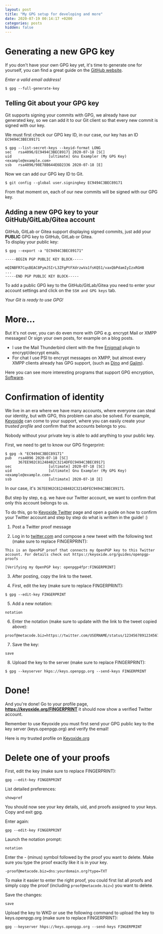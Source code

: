 ```yaml
---
layout: post
title: "My GPG setup for developing and more"
date: 2020-07-19 00:14:17 +0200
categories: posts
hidden: false
---
```


# Generating a new GPG key

If you don't have your own GPG key yet, it's time to generate one for yourself, you can find a great guide on the [GitHub website](https://docs.github.com/en/github/authenticating-to-github/generating-a-new-gpg-key).

_Enter a valid email address!_

```
$ gpg --full-generate-key
```

## Telling Git about your GPG key

Git supports signing your commits with GPG, we already have our generated key, so we can add it to our Git client so that every new commit is signed with our key.

We must first check our GPG key ID, in our case, our key has an ID `EC9494C3BEC89171`

```
$ gpg --list-secret-keys --keyid-format LONG
sec   rsa4096/EC9494C3BEC89171 2020-07-18 [SC]
uid                 [ultimate] Gnu Exampler (My GPG Key) <example@example.com>
ssb   rsa4096/98E78B644E6D2336 2020-07-18 [E]
```

Now we can add our GPG key ID to Git.

```
$ git config --global user.signingkey EC9494C3BEC89171
```

From that moment on, each of our new commits will be signed with our GPG key.

## Adding a new GPG key to your GitHub/GitLab/Gitea account

GitHub, GitLab or Gitea support displaying signed commits, just add your **PUBLIC** GPG key to GitHub, GitLab or Gitea.  
To display your public key:

```
$ gpg --export -a "EC9494C3BEC89171"

-----BEGIN PGP PUBLIC KEY BLOCK-----

mQINBFR7CqsBEAC8PymJ5IrL3ZFgPtFXdrzwVa1fsKQ51/vaxQbPdamIyIzxRGH8
...
-----END PGP PUBLIC KEY BLOCK-----
```

To add a public GPG key to the GitHub/GitLab/Gitea you need to enter your account settings and click on the `SSH and GPG keys` tab.

_Your Git is ready to use GPG!_

# More...

But it's not over, you can do even more with GPG e.g. encrypt Mail or XMPP messages! Or sign your own posts, for example on a blog posts.

- I use the Mail Thunderbird client with the free [Enigmail](https://enigmail.net/) plugin to encrypt/decrypt emails.
- For chat I use PSI to encrypt messages on XMPP, but almost every XMPP clients already has GPG support, (such as [Dino](https://dino.im/) and [Gajim](https://gajim.org/)).

Here you can see more interesting programs that support GPG encryption, [Software](https://www.openpgp.org/software/).

# Confirmation of identity

We live in an era where we have many accounts, where everyone can steal our identity, but with GPG, this problem can also be solved.
For example, [Keyoxide](https://keyoxide.org/) can come to your support, where you can easily create your _trusted profile_ and confirm that the accounts belongs to you. 

Nobody without your private key is able to add anything to your public key.

First, we need to get to know our GPG fingerprint:

```
$ gpg -k "EC9494C3BEC89171"
pub   rsa4096 2020-07-18 [SC]
      367EE902C81248482C3214DFEC9494C3BEC89171
sec                 [ultimate] 2020-07-18 [SC]
uid                 [ultimate] Gnu Exampler (My GPG Key) <example@example.com>
ssb                 [ultimate] 2020-07-18 [E]
```

In our case, it's `367EE902C81248482C3214DFEC9494C3BEC89171`.


But step by step, e.g. we have our Twitter account, we want to confirm that only this account belongs to us.

To do this, go to [Keyoxide Twitter](https://keyoxide.org/guides/twitter) page and open a guide on how to confirm your Twitter account and step by step do what is written in the guide! :)

1) Post a Twitter proof message

2) Log in to [twitter.com](https://twitter.com/) and compose a new tweet with the following text (make sure to replace FINGERPRINT): 

```
This is an OpenPGP proof that connects my OpenPGP key to this Twitter account. For details check out https://keyoxide.org/guides/openpgp-proofs

[Verifying my OpenPGP key: openpgp4fpr:FINGERPRINT]
```

3) After posting, copy the link to the tweet.

4) First, edit the key (make sure to replace FINGERPRINT):

```
$ gpg --edit-key FINGERPRINT
```

5) Add a new notation:

```
notation
```

6) Enter the notation (make sure to update with the link to the tweet copied above):

```
proof@metacode.biz=https://twitter.com/USERNAME/status/1234567891234567891
```

7) Save the key:

```
save
```

8) Upload the key to the server (make sure to replace FINGERPRINT):

```
$ gpg --keyserver hkps://keys.openpgp.org --send-keys FINGERPRINT
```

# Done!

And you're done! Go to your profile page, **https://keyoxide.org/FINGERPRINT** it should now show a verified Twitter account.

Remember to use Keyoxide you must first send your GPG public key to the key server (keys.openpgp.org) and verify the email!

Here is my trusted profile on [Keyoxide.org](https://keyoxide.org/B498E2E410902F8AEC108F4F5BDC557B496BDB0D)

# Delete one of your proofs

First, edit the key (make sure to replace FINGERPRINT):

```
gpg --edit-key FINGERPRINT
```

List detailed preferences:

```
showpref
```

You should now see your key details, uid, and proofs assigned to your keys. Copy and exit gpg.

Enter again:
```
gpg --edit-key FINGERPRINT
```

Launch the notation prompt:

```
notation
```

Enter the - (minus) symbol followed by the proof you want to delete. Make sure you type the proof exactly like it is in your key.

```
-proof@metacode.biz=dns:yourdomain.org?type=TXT
```

To make it easier to enter the right proof, you could first list all proofs and simply copy the proof (including `proof@metacode.biz=`) you want to delete.

Save the changes:

```
save
```

Upload the key to WKD or use the following command to upload the key to keys.openpgp.org (make sure to replace FINGERPRINT):

```
gpg --keyserver hkps://keys.openpgp.org --send-keys FINGERPRINT
```
